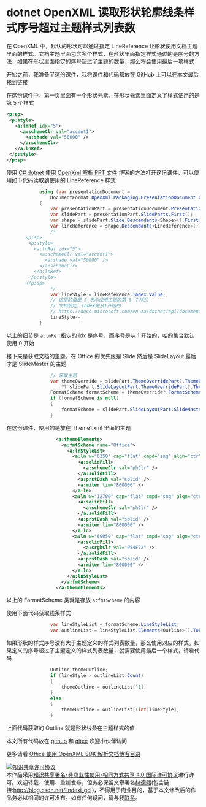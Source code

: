 # dotnet OpenXML 读取形状轮廓线条样式序号超过主题样式列表数

在 OpenXML 中，默认的形状可以通过指定 LineReference 让形状使用文档主题里面的样式。文档主题里面包含多个样式，在形状里面指定样式通过的是序号的方法，如果在形状里面指定的序号超过了主题的数量，那么将会使用最后一项样式

<!--more-->
<!-- 发布 -->

开始之前，我准备了这份课件，我将课件和代码都放在 GitHub 上可以在本文最后找到链接

在这份课件中，第一页里面有一个形状元素，在形状元素里面定义了样式使用的是第 5 个样式

```xml
<p:sp>
 <p:style>
   <a:lnRef idx="5">
     <a:schemeClr val="accent1">
       <a:shade val="50000" />
     </a:schemeClr>
   </a:lnRef>
 </p:style>
</p:sp>
```

使用 [C# dotnet 使用 OpenXml 解析 PPT 文件](https://blog.lindexi.com/post/C-dotnet-%E4%BD%BF%E7%94%A8-OpenXml-%E8%A7%A3%E6%9E%90-PPT-%E6%96%87%E4%BB%B6.html) 博客的方法打开这份课件，可以使用如下代码读取到使用的 LineReference 样式

```csharp
            using (var presentationDocument =
                DocumentFormat.OpenXml.Packaging.PresentationDocument.Open("测试.pptx", false))
            {
                var presentationPart = presentationDocument.PresentationPart;
                var slidePart = presentationPart.SlideParts.First();
                var shape = slidePart.Slide.Descendants<Shape>().First();
                var lineReference = shape.Descendants<LineReference>().First();
                /*
       <p:sp>
        <p:style>
          <a:lnRef idx="5">
            <a:schemeClr val="accent1">
              <a:shade val="50000" />
            </a:schemeClr>
          </a:lnRef>
        </p:style>
       </p:sp>
                */
                var lineStyle = lineReference.Index.Value;
                // 这里的值是 5 表示使用主题的第 5 个样式
                // 文档规定，Index是从1开始的
                // https://docs.microsoft.com/en-za/dotnet/api/documentformat.openxml.drawing.linereference?view=openxml-2.8.1
                lineStyle--;
            }
```

以上的细节是 `a:lnRef` 指定的 idx 是序号，而序号是从 1 开始的，咱的集合默认使用 0 开始

接下来是获取文档的主题，在 Office 的优先级是 Slide 然后是 SlideLayout 最后才是 SlideMaster 的主题

```csharp
                // 获取主题
                var themeOverride = slidePart.ThemeOverridePart?.ThemeOverride
                    ?? slidePart.SlideLayoutPart.ThemeOverridePart?.ThemeOverride;
                FormatScheme formatScheme = themeOverride?.FormatScheme;
                if (formatScheme is null)
                {
                    formatScheme = slidePart.SlideLayoutPart.SlideMasterPart.ThemePart.Theme.ThemeElements.FormatScheme;
                }
```

在这份课件，使用的是放在 Theme1.xml 里面的主题

```xml
                  <a:themeElements>
                    <a:fmtScheme name="Office">
                      <a:lnStyleLst>
                        <a:ln w="6350" cap="flat" cmpd="sng" algn="ctr">
                          <a:solidFill>
                            <a:schemeClr val="phClr" />
                          </a:solidFill>
                          <a:prstDash val="solid" />
                          <a:miter lim="800000" />
                        </a:ln>
                        <a:ln w="12700" cap="flat" cmpd="sng" algn="ctr">
                          <a:solidFill>
                            <a:schemeClr val="phClr" />
                          </a:solidFill>
                          <a:prstDash val="solid" />
                          <a:miter lim="800000" />
                        </a:ln>
                        <a:ln w="69050" cap="flat" cmpd="sng" algn="ctr">
                          <a:solidFill>
                            <a:srgbClr val="954F72" />
                          </a:solidFill>
                          <a:prstDash val="solid" />
                          <a:miter lim="800000" />
                        </a:ln>
                      </a:lnStyleLst>
                    </a:fmtScheme>
                  </a:themeElements>
```

以上的 FormatScheme 类就是存放 `a:fmtScheme` 的内容

使用下面代码获取线条样式

```csharp
                var lineStyleList = formatScheme.LineStyleList;
                var outlineList = lineStyleList.Elements<Outline>().ToList();
```

如果形状的样式序号没有大于主题定义的样式列表数量，那么使用对应的样式。如果定义的序号超过了主题定义的样式列表数量，就需要使用最后一个样式，请看代码

```csharp
                Outline themeOutline;
                if (lineStyle > outlineList.Count)
                {
                    themeOutline = outlineList[^1];
                }
                else
                {
                    themeOutline = outlineList[(int)lineStyle];
                }
```

上面代码获取的 Outline 就是形状线条在主题样式的值

本文所有代码放在 [github](https://github.com/lindexi/lindexi_gd/tree/36026db4de981dd8800a22b9e2aeaa9a174cb07a/LurkinurhuwarcuWhawhiweayea) 和 [gitee](https://gitee.com/lindexi/lindexi_gd/tree/36026db4de981dd8800a22b9e2aeaa9a174cb07a/LurkinurhuwarcuWhawhiweayea) 欢迎小伙伴访问

更多请看 [Office 使用 OpenXML SDK 解析文档博客目录](https://blog.lindexi.com/post/Office-%E4%BD%BF%E7%94%A8-OpenXML-SDK-%E8%A7%A3%E6%9E%90%E6%96%87%E6%A1%A3%E5%8D%9A%E5%AE%A2%E7%9B%AE%E5%BD%95.html )

<a rel="license" href="http://creativecommons.org/licenses/by-nc-sa/4.0/"><img alt="知识共享许可协议" style="border-width:0" src="https://i.creativecommons.org/l/by-nc-sa/4.0/88x31.png" /></a><br />本作品采用<a rel="license" href="http://creativecommons.org/licenses/by-nc-sa/4.0/">知识共享署名-非商业性使用-相同方式共享 4.0 国际许可协议</a>进行许可。欢迎转载、使用、重新发布，但务必保留文章署名[林德熙](http://blog.csdn.net/lindexi_gd)(包含链接:http://blog.csdn.net/lindexi_gd )，不得用于商业目的，基于本文修改后的作品务必以相同的许可发布。如有任何疑问，请与我[联系](mailto:lindexi_gd@163.com)。
